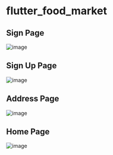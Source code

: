 # flutter_food_market

## Sign Page
![image](https://user-images.githubusercontent.com/73903697/103099770-5d2dca80-4642-11eb-840b-c0c21aecd702.png)
## Sign Up Page
![image](https://user-images.githubusercontent.com/73903697/103099798-79316c00-4642-11eb-84f5-671acf2435f9.png)
## Address Page
![image](https://user-images.githubusercontent.com/73903697/103099824-8e0dff80-4642-11eb-8505-216ea93e84ab.png)
## Home Page
![image](https://user-images.githubusercontent.com/73903697/103099853-af6eeb80-4642-11eb-965d-19a1c9ca8170.png)
